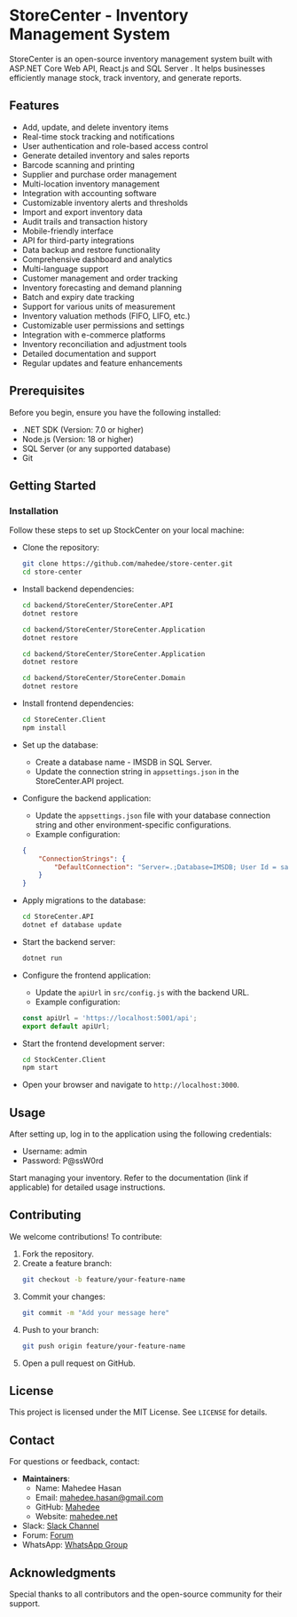 # StoreCenter - Inventory Management System

StoreCenter is an open-source inventory management system built with ASP.NET Core Web API, React.js and SQL Server . It helps businesses efficiently manage stock, track inventory, and generate reports.

<!-- Add an image here: It can be home page or any feature page -->

## Features
- Add, update, and delete inventory items
- Real-time stock tracking and notifications
- User authentication and role-based access control
- Generate detailed inventory and sales reports
- Barcode scanning and printing
- Supplier and purchase order management
- Multi-location inventory management
- Integration with accounting software
- Customizable inventory alerts and thresholds
- Import and export inventory data
- Audit trails and transaction history
- Mobile-friendly interface
- API for third-party integrations
- Data backup and restore functionality
- Comprehensive dashboard and analytics
- Multi-language support
- Customer management and order tracking
- Inventory forecasting and demand planning
- Batch and expiry date tracking
- Support for various units of measurement
- Inventory valuation methods (FIFO, LIFO, etc.)
- Customizable user permissions and settings
- Integration with e-commerce platforms
- Inventory reconciliation and adjustment tools
- Detailed documentation and support
- Regular updates and feature enhancements

## Prerequisites
Before you begin, ensure you have the following installed:
- .NET SDK (Version: 7.0 or higher)
- Node.js (Version: 18 or higher)
- SQL Server (or any supported database)
- Git

## Getting Started
### Installation
Follow these steps to set up StockCenter on your local machine:

*  Clone the repository:
   ```bash
   git clone https://github.com/mahedee/store-center.git
   cd store-center
   ```

*  Install backend dependencies:
   ```bash
   cd backend/StoreCenter/StoreCenter.API
   dotnet restore
   
   cd backend/StoreCenter/StoreCenter.Application
   dotnet restore
   
   cd backend/StoreCenter/StoreCenter.Application
   dotnet restore

   cd backend/StoreCenter/StoreCenter.Domain
   dotnet restore

   ```

* Install frontend dependencies:
   ```bash
   cd StoreCenter.Client
   npm install
   ```

*  Set up the database:
   - Create a database name - IMSDB in SQL Server.
   - Update the connection string in `appsettings.json` in the StoreCenter.API project.

* Configure the backend application:
   - Update the `appsettings.json` file with your database connection string and other environment-specific configurations.
   - Example configuration:
   ```json
   {
       "ConnectionStrings": {
           "DefaultConnection": "Server=.;Database=IMSDB; User Id = sa; Password = YourPassword; TrustServerCertificate=True;"
       }
   }
   ```

*  Apply migrations to the database:
   ```bash
   cd StoreCenter.API
   dotnet ef database update
   ```

* Start the backend server:
   ```bash
   dotnet run
   ```

* Configure the frontend application:
   - Update the `apiUrl` in `src/config.js` with the backend URL.
   - Example configuration:
   ```javascript
   const apiUrl = 'https://localhost:5001/api';
   export default apiUrl;
   ```

* Start the frontend development server:
   ```bash
   cd StockCenter.Client
   npm start
   ```

* Open your browser and navigate to `http://localhost:3000`.



## Usage
After setting up, log in to the application using the following credentials:
- Username: admin
- Password: P@ssW0rd

Start managing your inventory. Refer to the documentation (link if applicable) for detailed usage instructions.

## Contributing
We welcome contributions! To contribute:
1. Fork the repository.
2. Create a feature branch:
   ```bash
   git checkout -b feature/your-feature-name
   ```
3. Commit your changes:
   ```bash
   git commit -m "Add your message here"
   ```
4. Push to your branch:
   ```bash
   git push origin feature/your-feature-name
   ```
5. Open a pull request on GitHub.

## License
This project is licensed under the MIT License. See `LICENSE` for details.

## Contact
For questions or feedback, contact:
- __Maintainers__: 
    - Name: Mahedee Hasan
    - Email: mahedee.hasan@gmail.com
    - GitHub: [Mahedee](https://github.com/mahedee)
    - Website: [mahedee.net](https://mahedee.net)
- Slack: [Slack Channel](https://slack.com)
- Forum: [Forum](https://forum.com)
- WhatsApp: [WhatsApp Group](https://whatsapp.com)

<!-- How to add Contributors in github -->

## Acknowledgments
Special thanks to all contributors and the open-source community for their support.
